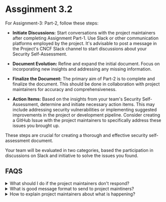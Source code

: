 # Assginment 3.2
For Assignment-3: Part-2, follow these steps:

- **Initiate Discussions:** Start conversations with the project maintainers after completing Assignment Part-1. Use Slack or other communication platforms employed by the project. It's advisable to post a message in the Project's CNCF Slack channel to start discussions about your Security Self-Assessment.


- **Document Evolution:** Refine and expand the initial document. Focus on incorporating new insights and addressing any missing information.

- **Finalize the Document:** The primary aim of Part-2 is to complete and finalize the document. This should be done in collaboration with project maintainers for accuracy and comprehensiveness.

- **Action Items:** Based on the insights from your team's Security Self-Assessment, determine and initiate necessary action items. This may include addressing security vulnerabilities or implementing suggested improvements in the project or development pipeline. Consider creating a GitHub Issue with the project maintainers to specifically address these issues you brought up.


These steps are crucial for creating a thorough and effective security self-assessment document.

Your team will be evaluated in two categories, based the participation in discussions on Slack and initiative to solve the issues you found.

## FAQS
<details>
<summary> What should I do if the project maintainers don't respond? </summary>

- Allow some time for the maintainers to reply, as they might be busy with other commitments.


- If there's still no response after a reasonable period, contact the Professor and Teaching Assistant, providing details about your project.
  - Do inculde links to your Slack channel, Slack messages and message contents in your email.
  - We will assist you in resolving the issue and moving forward with your assignment.

</details>

<details>
<summary> What is good message format to send to project maintiners? </summary>

- Start with a brief introduction about yourself.

- Clearly state your purpose, for instance, mention your involvement with Security Pals for the project.

- Explain the reason for seeking their assistance, such as needing their input to accurately reflect the project's security posture in a public document, where their insights are invaluable.

- Include few open questions you have related to specific aspects of the project.

- Include the link to the security self-assessment document in your message.

- Remember, you are among many developers communicating in the same forum. Ensure your message is detailed yet concise, and consider organizing it into multiple short paragraphs for clarity and readability.

</details>

<details>
<summary> How to explain project maintainers about what is happening? </summary>

- **"Security Self-Assessment"** talks about a document of a project that has to capture the current security posture of the project.

- This document is required by all projects in CNCF.

- Your team is actually performing the role of **"Security Pals"** to accelerate the process of documenting and helping the project team create the security self-assessment.

</details>
